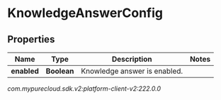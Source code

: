 # KnowledgeAnswerConfig


## Properties

| Name | Type | Description | Notes |
| ------------ | ------------- | ------------- | ------------- |
| **enabled** | **Boolean** | Knowledge answer is enabled. |  |




_com.mypurecloud.sdk.v2:platform-client-v2:222.0.0_
